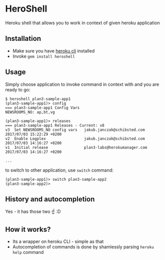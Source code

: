 # HeroShell

Heroku shell that allows you to work in context of given heroku application

## Installation
 * Make sure you have [heroku cli](https://devcenter.heroku.com/articles/heroku-cli#download-and-install) installed
 * Invoke `gem install heroshell`

## Usage

Simply choose application to invoke command in context with and you are ready to go:
```
$ heroshell plan3-sample-app1
(plan3-sample-app1)> config
=== plan3-sample-app1 Config Vars
NEWSROOMS_NO: ap,bt,vg

(plan3-sample-app1)> releases
=== plan3-sample-app1 Releases - Current: v8
v3  Set NEWSROOMS_NO config vars   jakub.janczak@schibsted.com   2017/07/03 15:22:29 +0200
v2  Enable Logplex                 jakub.janczak@schibsted.com   2017/07/03 14:16:27 +0200
v1  Initial release                plan3-labs@herokumanager.com  2017/07/03 14:16:27 +0200

...
```

to switch to other application, use `switch` command:
```
(plan3-sample-app1)> switch plan3-sample-app2
(plan3-sample-app2)> 
```

## History and autocompletion

Yes - it has those two :point_up: :D

## How it works?
 * Its a wrapper on heroku CLI - simple as that
 * Autocompletion of commands is done by shamlessly parsing `heroku help` command
